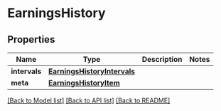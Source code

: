 # EarningsHistory

## Properties
Name | Type | Description | Notes
------------ | ------------- | ------------- | -------------
**intervals** | [**EarningsHistoryIntervals**](EarningsHistoryIntervals.md) |  | 
**meta** | [**EarningsHistoryItem**](EarningsHistoryItem.md) |  | 

[[Back to Model list]](../README.md#documentation-for-models) [[Back to API list]](../README.md#documentation-for-api-endpoints) [[Back to README]](../README.md)

